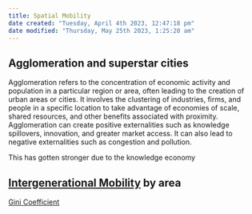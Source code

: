 ```yaml
---
title: Spatial Mobility
date created: "Tuesday, April 4th 2023, 12:47:18 pm"
date modified: "Thursday, May 25th 2023, 1:25:20 am"
---
```


## Agglomeration and superstar cities

Agglomeration refers to the concentration of economic activity and population in a particular region or area, often leading to the creation of urban areas or cities. It involves the clustering of industries, firms, and people in a specific location to take advantage of economies of scale, shared resources, and other benefits associated with proximity. Agglomeration can create positive externalities such as knowledge spillovers, innovation, and greater market access. It can also lead to negative externalities such as congestion and pollution.

This has gotten stronger due to the knowledge economy

## [Intergenerational Mobility](Intergenerational%20Mobility.md) by area

[Gini Coefficient](Gini%20Coefficient.md)
